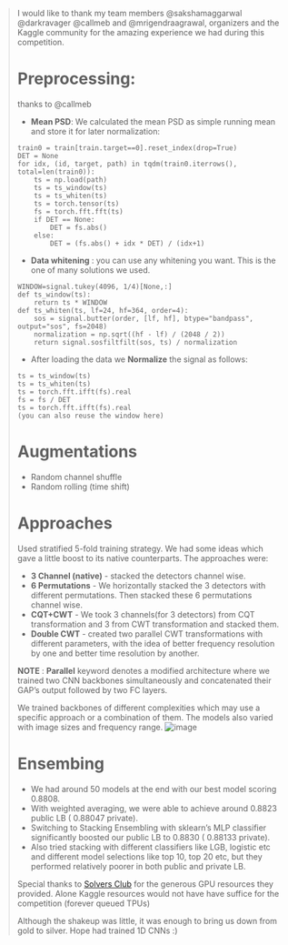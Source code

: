 > I would like to thank my team members @sakshamaggarwal @darkravager @callmeb and @mrigendraagrawal, organizers and the Kaggle community for the amazing experience we had during this competition.
> 
> # Preprocessing: 
> thanks to @callmeb
>  - **Mean PSD**: We calculated the mean PSD as simple running mean and store it for later normalization:
> ```
> train0 = train[train.target==0].reset_index(drop=True)
> DET = None
> for idx, (id, target, path) in tqdm(train0.iterrows(), total=len(train0)):
>     ts = np.load(path)
>     ts = ts_window(ts)
>     ts = ts_whiten(ts)
>     ts = torch.tensor(ts)
>     fs = torch.fft.fft(ts)
>     if DET == None:
>         DET = fs.abs()
>     else:
>         DET = (fs.abs() + idx * DET) / (idx+1)
> ```
>  - **Data whitening** : you can use any whitening you want. This is the one of many solutions we used.
> ```
> WINDOW=signal.tukey(4096, 1/4)[None,:]
> def ts_window(ts):
>     return ts * WINDOW
> def ts_whiten(ts, lf=24, hf=364, order=4):
>     sos = signal.butter(order, [lf, hf], btype="bandpass", output="sos", fs=2048)
>     normalization = np.sqrt((hf - lf) / (2048 / 2))
>     return signal.sosfiltfilt(sos, ts) / normalization
> ```
>  - After loading the data we **Normalize** the signal as follows:
> ```
> ts = ts_window(ts)
> ts = ts_whiten(ts)
> ts = torch.fft.ifft(fs).real
> fs = fs / DET
> ts = torch.fft.ifft(fs).real
> (you can also reuse the window here)
> ```
> # Augmentations
>  - Random channel shuffle
>  - Random rolling (time shift)
> # Approaches
> Used stratified 5-fold training strategy. We had some ideas which gave a little boost to its native counterparts. The approaches were:
>  - **3 Channel (native)** - stacked the detectors channel wise. 
>  - **6 Permutations** -  We horizontally stacked the 3 detectors with different permutations. Then stacked these 6 permutations channel wise.
>  - **CQT+CWT** - We took 3 channels(for 3 detectors) from CQT transformation and 3 from CWT transformation and stacked them.
>  - **Double CWT** - created two parallel CWT transformations with different parameters, with the idea of better frequency resolution by one and better time resolution by another.
> 
> **NOTE** : **Parallel** keyword denotes a modified architecture where we trained two CNN backbones simultaneously and concatenated their GAP’s output followed by two FC layers.
> 
> We trained backbones of different complexities which may use a specific approach or a combination of them. The models also varied with image sizes and frequency range. 
> ![image](https://drive.google.com/file/d/1cWQpfQw1ghp6ZPqTR6OlmLnPCEe6Sb8r/view?usp=sharing)
> # Ensembing
>  - We had around 50 models at the end with our best model scoring 0.8808.
>  - With weighted averaging, we were able to achieve around 0.8823 public LB ( 0.88047 private).
>  - Switching to Stacking Ensembling with sklearn’s MLP classifier significantly boosted our public LB to 0.8830 ( 0.88133 private).
>  - Also tried stacking with different classifiers like LGB, logistic etc and different model selections like top 10, top 20 etc, but they performed relatively poorer in both public and private LB.
> 
> Special thanks to [Solvers Club](https://www.solversclub.com/) for the generous GPU resources they provided. Alone Kaggle resources would not have have suffice for the competition (forever queued TPUs)
> 
> Although the shakeup was little, it was enough to bring us down from gold to silver. 
> Hope had trained 1D CNNs :)
